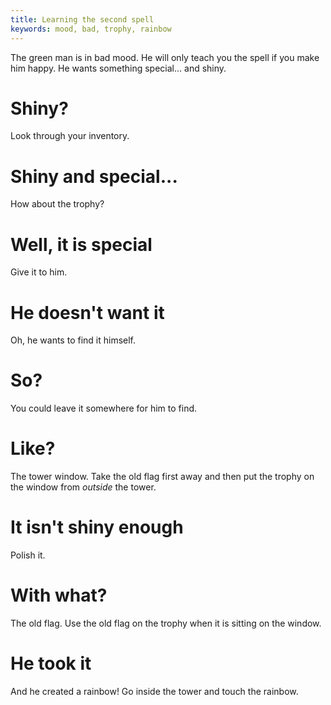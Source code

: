 ```yaml
---
title: Learning the second spell
keywords: mood, bad, trophy, rainbow
---
```


The green man is in bad mood. He will only teach you the spell if you make him happy. He wants something special... and shiny.

# Shiny?
Look through your inventory.

# Shiny and special...
How about the trophy?

# Well, it is special
Give it to him.

# He doesn't want it
Oh, he wants to find it himself.

# So?
You could leave it somewhere for him to find.

# Like?
The tower window. Take the old flag first away and then put the trophy on the window from _outside_ the tower.

# It isn't shiny enough
Polish it.

# With what?
The old flag. Use the old flag on the trophy when it is sitting on the window.

# He took it
And he created a rainbow! Go inside the tower and touch the rainbow.
